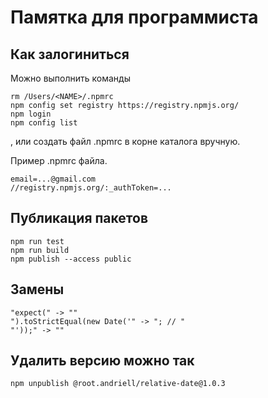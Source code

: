 # Памятка для программиста

## Как залогиниться

Можно выполнить команды

```
rm /Users/<NAME>/.npmrc
npm config set registry https://registry.npmjs.org/
npm login
npm config list
```
, или создать файл .npmrc в корне каталога вручную.

Пример .npmrc файла.

```
email=...@gmail.com
//registry.npmjs.org/:_authToken=...
```

## Публикация пакетов

```
npm run test
npm run build
npm publish --access public
```

## Замены

```
"expect(" -> ""
").toStrictEqual(new Date('" -> "; // "
"'));" -> ""
```

## Удалить версию можно так

```
npm unpublish @root.andriell/relative-date@1.0.3
```
